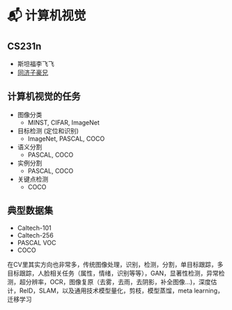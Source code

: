 # 📬 计算机视觉

## CS231n

* 斯坦福李飞飞
* [同济子豪兄](https://www.bilibili.com/video/BV1K7411W7So/?spm\_id\_from=333.337.search-card.all.click\&vd\_source=4afb0374462e2a6a5fe3309f3b19500d)

## 计算机视觉的任务

* 图像分类
  * MINST, CIFAR, ImageNet
* 目标检测 (定位和识别)
  * ImageNet, PASCAL, COCO
* 语义分割
  * PASCAL, COCO
* 实例分割
  * PASCAL, COCO
* 关键点检测
  * COCO

## 典型数据集

* Caltech-101
* Caltech-256
* PASCAL VOC
* COCO

在CV里其实方向也非常多，传统图像处理，识别，检测，分割，单目标跟踪，多目标跟踪，人脸相关任务（属性，情绪，识别等等），GAN，显著性检测，异常检测，超分辨率，OCR，图像复原（去雾，去雨，去阴影，补全图像...)，深度估计，ReID，SLAM，以及通用技术模型量化，剪枝，模型蒸馏，meta learning，迁移学习

